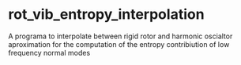 # rot_vib_entropy_interpolation
A programa to interpolate between rigid rotor  and harmonic oscialtor aproximation for the computation of the entropy contribiution of low frequency normal modes
